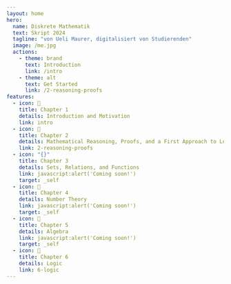 ```yaml
---
layout: home
hero:
  name: Diskrete Mathematik
  text: Skript 2024
  tagline: "von Ueli Maurer, digitalisiert von Studierenden"
  image: /me.jpg
  actions:
    - theme: brand
      text: Introduction
      link: /intro
    - theme: alt
      text: Get Started
      link: /2-reasoning-proofs
features:
  - icon: 🎯
    title: Chapter 1
    details: Introduction and Motivation
    link: intro
  - icon: 🔮
    title: Chapter 2
    details: Mathematical Reasoning, Proofs, and a First Approach to Logic
    link: 2-reasoning-proofs
  - icon: "{}"
    title: Chapter 3
    details: Sets, Relations, and Functions
    link: javascript:alert('Coming soon!')
    target: _self
  - icon: 🔢
    title: Chapter 4
    details: Number Theory
    link: javascript:alert('Coming soon!')
    target: _self
  - icon: 🧮
    title: Chapter 5
    details: Algebra
    link: javascript:alert('Coming soon!')
    target: _self
  - icon: 🧠
    title: Chapter 6
    details: Logic
    link: 6-logic
---
```


